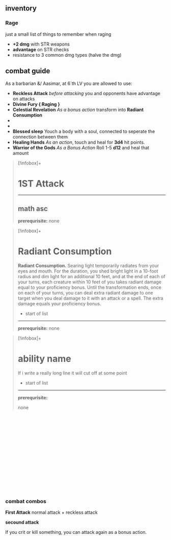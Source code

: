 ## inventory

### Rage
just a small list of things to remember when raging
- **+2 dmg** with STR weapons
- **advantage** on STR checks
- resistance to 3 common dmg types (halve the dmg)


## combat guide
As a barbarian &/ Aasimar, at 6´th LV you are allowed to use:
- **Reckless Attack** *before attacking* you and opponents have advantage on attacks
- **Divine Fury { Raging }** 
- **Celestial Revelation** *As a bonus action* transform into **Radiant Consumption**
- 
- 
- **Blessed sleep**  Youch a body with a soul, connected to seperate the connection between them
- **Healing Hands** *As an action*,  touch and heal  for **3d4** hit points.
- **Warrior of the Gods** *As a Bonus Action* Roll 1-5 **d12** and heal that amount




>[!infobox]+
># 1ST Attack
> 
> 
> ---
> **math**
> asc
> ---
> **prerequrisite:**
> none



>[!infobox]+
># Radiant Consumption
> **Radiant Consumption.** Searing light temporarily radiates from your eyes and mouth. For the duration, you shed bright light in a 10-foot radius and dim light for an additional 10 feet, and at the end of each of your turns, each creature within 10 feet of you takes radiant damage equal to your proficiency bonus. Until the transformation ends, once on each of your turns, you can deal extra radiant damage to one target when you deal damage to it with an attack or a spell. The extra damage equals your proficiency bonus.
>  - start of list
> ---
> **prerequrisite:**
> none
> 


>[!infobox]+
># ability name
> If i write a really long line it will cut off at some point
>  - start of list
> ---
> **prerequrisite:**
> 
> none
> 

<br><br><br><br><br><br><br><br><br><br><br><br><br><br>

### combat combos
**First Attack** 
normal attack + reckless attack

**secound attack**

If you crit or kill something, you can attack again as a bonus action. 


